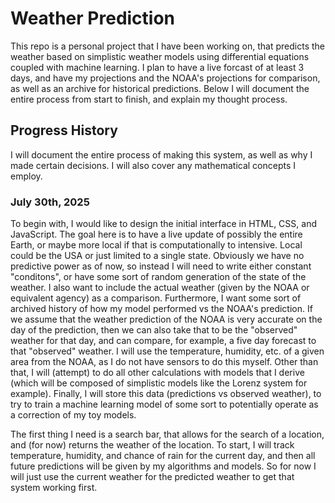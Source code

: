 # Weather Prediction
This repo is a personal project that I have been working on, that predicts the weather based on simplistic weather models using differential equations coupled with machine learning. I plan to have a live forcast of at least 3 days, and have my projections and the NOAA's projections for comparison, as well as an archive for historical predictions. Below I will document the entire process from start to finish, and explain my thought process.


## Progress History
I will document the entire process of making this system, as well as why I made certain decisions. I will also cover any mathematical concepts I employ.

### July 30th, 2025
To begin with, I would like to design the initial interface in HTML, CSS, and JavaScript. The goal here is to have a live update of possibly the entire Earth, or maybe more local if that is computationally to intensive. Local could be the USA or just limited to a single state. Obviously we have no predictive power as of now, so instead I will need to write either constant "conditons", or have some sort of random generation of the state of the weather. I also want to include the actual weather (given by the NOAA or equivalent agency) as a comparison. Furthermore, I want some sort of archived history of how my model performed vs the NOAA's prediction. If we assume that the weather prediction of the NOAA is very accurate on the day of the prediction, then we can also take that to be the "observed" weather for that day, and can compare, for example, a five day forecast to that "observed" weather. I will use the temperature, humidity, etc. of a given area from the NOAA, as I do not have sensors to do this myself. Other than that, I will (attempt) to do all other calculations with models that I derive (which will be composed of simplistic models like the Lorenz system for example). Finally, I will store this data (predictions vs observed weather), to try to train a machine learning model of some sort to potentially operate as a correction of my toy models.

The first thing I need is a search bar, that allows for the search of a location, and (for now) returns the weather of the location. To start, I will track temperature, humidity, and chance of rain for the current day, and then all future predictions will be given by my algorithms and models. So for now I will just use the current weather for the predicted weather to get that system working first. 